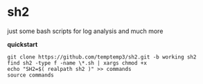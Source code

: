 # sh2
just some bash scripts for log analysis and much more


**quickstart**

```
git clone https://github.com/temptemp3/sh2.git -b working sh2
find sh2 -type f -name \*.sh | xargs chmod +x
echo "SH2=$( realpath sh2 )" >> commands
source commands
```

